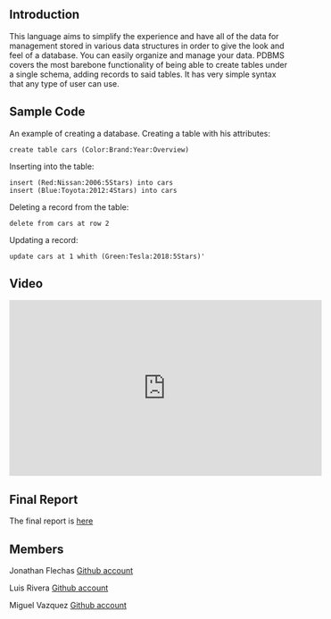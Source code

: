 ## Introduction
This language aims to simplify the experience and have all of the data for management stored in various data structures in order to give the look and feel of a database. You can easily organize and manage your data. PDBMS covers the most barebone functionality of being able to create tables under a single schema, adding records to said tables. It has very simple syntax that any type of user can use.
## Sample Code
An example of creating a database.
  Creating a table with his attributes:
  ```
  create table cars (Color:Brand:Year:Overview)
  ```
  
  Inserting into the table:
  ```
  insert (Red:Nissan:2006:5Stars) into cars
  insert (Blue:Toyota:2012:4Stars) into cars
  ```
  
  Deleting a record from the table:
  ```
  delete from cars at row 2
  ```
  
  Updating a record:
   ```
   update cars at 1 whith (Green:Tesla:2018:5Stars)'
   ```
  
## Video

<iframe width="560" height="315" src="https://www.youtube.com/embed/BA_c3bGQXlQ" frameborder="0" allow="autoplay; encrypted-media" allowfullscreen></iframe>

## Final Report
The final report is [here](https://drive.google.com/open?id=1kw2RxjyENh4gr64Wxw879cZezS1z9Va4)

## Members
Jonathan Flechas [Github account](https://github.com/Zernin)

Luis Rivera [Github account](https://github.com/luism013)

Miguel Vazquez [Github account](https://github.com/Miguel44)


